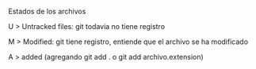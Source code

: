 Estados de los archivos

U > Untracked files: git todavia no tiene registro

M > Modified: git tiene registro, entiende que el archivo se ha modificado

A > added (agregando git add . o git add archivo.extension)
